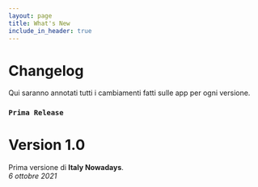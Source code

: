```yaml
---
layout: page
title: What's New
include_in_header: true
---
```


# Changelog
Qui saranno annotati tutti i cambiamenti fatti sulle app per ogni versione.

### `Prima Release`

# **Version 1.0**

Prima versione di **Italy Nowadays**.  
*6 ottobre 2021*

<br>
